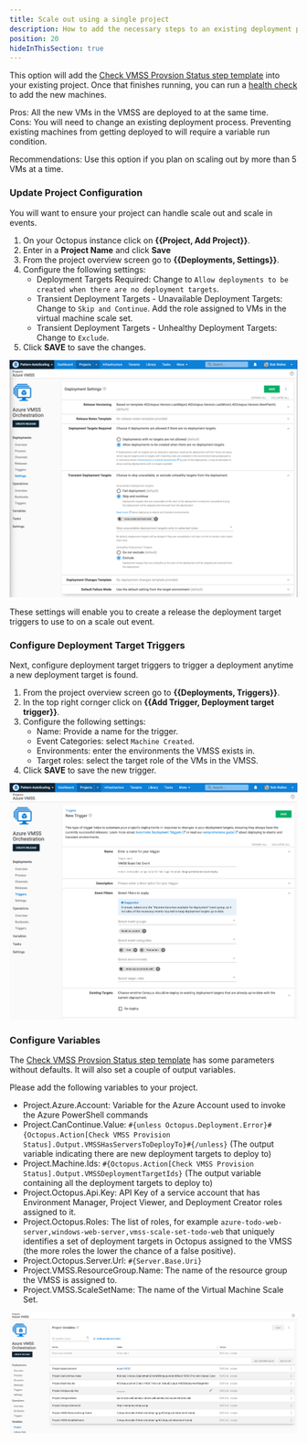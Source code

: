 ```yaml
---
title: Scale out using a single project
description: How to add the necessary steps to an existing deployment process to handle a scale out event.
position: 20
hideInThisSection: true
---
```


This option will add the [Check VMSS Provsion Status step template](https://library.octopus.com/step-templates/e04c5cd8-0982-44b8-9cae-0a4b43676adc/actiontemplate-check-vmss-provision-status) into your existing project.  Once that finishes running, you can run a [health check](/docs/projects/built-in-step-templates/health-check.md) to add the new machines.

Pros: All the new VMs in the VMSS are deployed to at the same time.  
Cons: You will need to change an existing deployment process.  Preventing existing machines from getting deployed to will require a variable run condition.

Recommendations: Use this option if you plan on scaling out by more than 5 VMs at a time.

### Update Project Configuration

You will want to ensure your project can handle scale out and scale in events.

1. On your Octopus instance click on **{{Project, Add Project}}**.
2. Enter in a **Project Name** and click **Save**
3. From the project overview screen go to **{{Deployments, Settings}}**.
4. Configure the following settings:
    - Deployment Targets Required: Change to `Allow deployments to be created when there are no deployment targets`.
    - Transient Deployment Targets - Unavailable Deployment Targets: Change to `Skip and Continue`.  Add the role assigned to VMs in the virtual machine scale set.
    - Transient Deployment Targets - Unhealthy Deployment Targets: Change to `Exclude`.
5. Click **SAVE** to save the changes.

![Orchestration Project Deployment Settings](images/orchestration-project-deployment-settings.png)

These settings will enable you to create a release the deployment target triggers to use to on a scale out event.

### Configure Deployment Target Triggers

Next, configure deployment target triggers to trigger a deployment anytime a new deployment target is found.  

1. From the project overview screen go to **{{Deployments, Triggers}}**.
2. In the top right cornger click on **{{Add Trigger, Deployment target trigger}}**.
3. Configure the following settings:
    - Name: Provide a name for the trigger.
    - Event Categories: select `Machine Created`.
    - Environments: enter the environments the VMSS exists in.
    - Target roles: select the target role of the VMs in the VMSS.
4. Click **SAVE** to save the new trigger.

![Orchestration Project Deployment Target Trigger](images/orchestration-project-deployment-target-trigger.png)

### Configure Variables

The [Check VMSS Provsion Status step template](https://library.octopus.com/step-templates/e04c5cd8-0982-44b8-9cae-0a4b43676adc/actiontemplate-check-vmss-provision-status) has some parameters without defaults.  It will also set a couple of output variables.

Please add the following variables to your project.

- Project.Azure.Account: Variable for the Azure Account used to invoke the Azure PowerShell commands
- Project.CanContinue.Value: `#{unless Octopus.Deployment.Error}#{Octopus.Action[Check VMSS Provision Status].Output.VMSSHasServersToDeployTo}#{/unless}` (The output variable indicating there are new deployment targets to deploy to)
- Project.Machine.Ids: `#{Octopus.Action[Check VMSS Provision Status].Output.VMSSDeploymentTargetIds}` (The output variable containing all the deployment targets to deploy to)
- Project.Octopus.Api.Key: API Key of a service account that has Environment Manager, Project Viewer, and Deployment Creator roles assigned to it.
- Project.Octopus.Roles: The list of roles, for example `azure-todo-web-server,windows-web-server,vmss-scale-set-todo-web` that uniquely identifies a set of deployment targets in Octopus assigned to the VMSS (the more roles the lower the chance of a false positive).
- Project.Octopus.Server.Url: `#{Server.Base.Uri}`
- Project.VMSS.ResourceGroup.Name: The name of the resource group the VMSS is assigned to.
- Project.VMSS.ScaleSetName: The name of the Virtual Machine Scale Set.

![Orchestration Project Variables](images/release-orchestration-variables.png)